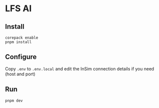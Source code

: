 # LFS AI

## Install

```shell
corepack enable
pnpm install
```

## Configure

Copy `.env` to `.env.local` and edit the InSim connection details if you need (host and port)

## Run

```shell
pnpm dev
```